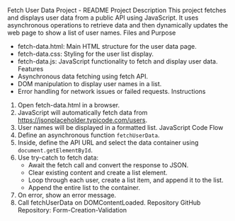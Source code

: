 Fetch User Data Project - README
Project Description
This project fetches and displays user data from a public API using JavaScript. It uses asynchronous operations to retrieve data and then dynamically updates the web page to show a list of user names.
Files and Purpose
- fetch-data.html: Main HTML structure for the user data page.
- fetch-data.css: Styling for the user list display.
- fetch-data.js: JavaScript functionality to fetch and display user data.
Features
- Asynchronous data fetching using fetch API.
- DOM manipulation to display user names in a list.
- Error handling for network issues or failed requests.
Instructions
1. Open fetch-data.html in a browser.
2. JavaScript will automatically fetch data from https://jsonplaceholder.typicode.com/users.
3. User names will be displayed in a formatted list.
JavaScript Code Flow
1. Define an asynchronous function `fetchUserData`.
2. Inside, define the API URL and select the data container using `document.getElementById`.
3. Use try-catch to fetch data:
   - Await the fetch call and convert the response to JSON.
   - Clear existing content and create a list element.
   - Loop through each user, create a list item, and append it to the list.
   - Append the entire list to the container.
4. On error, show an error message.
5. Call fetchUserData on DOMContentLoaded.
Repository
GitHub Repository: Form-Creation-Validation
